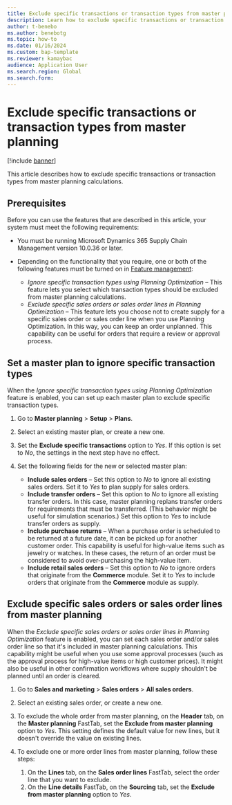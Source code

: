 ```yaml
---
title: Exclude specific transactions or transaction types from master planning
description: Learn how to exclude specific transactions or transaction types from master planning calculations, including prerequisites.
author: t-benebo
ms.author: benebotg
ms.topic: how-to
ms.date: 01/16/2024
ms.custom: bap-template
ms.reviewer: kamaybac
audience: Application User
ms.search.region: Global
ms.search.form:
---
```


# Exclude specific transactions or transaction types from master planning

[!include [banner](../includes/banner.md)]

This article describes how to exclude specific transactions or transaction types from master planning calculations.

## Prerequisites

Before you can use the features that are described in this article, your system must meet the following requirements:

- You must be running Microsoft Dynamics 365 Supply Chain Management version 10.0.36 or later.
- Depending on the functionality that you require, one or both of the following features must be turned on in [Feature management](../../fin-ops-core/fin-ops/get-started/feature-management/feature-management-overview.md):

    - *Ignore specific transaction types using Planning Optimization* – This feature lets you select which transaction types should be excluded from master planning calculations.
    - *Exclude specific sales orders or sales order lines in Planning Optimization* – This feature lets you choose not to create supply for a specific sales order or sales order line when you use Planning Optimization. In this way, you can keep an order unplanned. This capability can be useful for orders that require a review or approval process.

## Set a master plan to ignore specific transaction types

When the *Ignore specific transaction types using Planning Optimization* feature is enabled, you can set up each master plan to exclude specific transaction types.

1. Go to **Master planning** \> **Setup** \> **Plans**.
1. Select an existing master plan, or create a new one.
1. Set the **Exclude specific transactions** option to *Yes*. If this option is set to *No*, the settings in the next step have no effect.
1. Set the following fields for the new or selected master plan:

    - **Include sales orders** – Set this option to *No* to ignore all existing sales orders. Set it to *Yes* to plan supply for sales orders.
    - **Include transfer orders** – Set this option to *No* to ignore all existing transfer orders. In this case, master planning replans transfer orders for requirements that must be transferred. (This behavior might be useful for simulation scenarios.) Set this option to *Yes* to include transfer orders as supply.
    - **Include purchase returns** – When a purchase order is scheduled to be returned at a future date, it can be picked up for another customer order. This capability is useful for high-value items such as jewelry or watches. In these cases, the return of an order must be considered to avoid over-purchasing the high-value item.
    - **Include retail sales orders** – Set this option to *No* to ignore orders that originate from the **Commerce** module. Set it to *Yes* to include orders that originate from the **Commerce** module as supply.

## Exclude specific sales orders or sales order lines from master planning

When the *Exclude specific sales orders or sales order lines in Planning Optimization* feature is enabled, you can set each sales order and/or sales order line so that it's included in master planning calculations. This capability might be useful when you use some approval processes (such as the approval process for high-value items or high customer prices). It might also be useful in other confirmation workflows where supply shouldn't be planned until an order is cleared.

1. Go to **Sales and marketing** \> **Sales orders** \> **All sales orders**.
1. Select an existing sales order, or create a new one.
1. To exclude the whole order from master planning, on the **Header** tab, on the **Master planning** FastTab, set the **Exclude from master planning** option to *Yes*. This setting defines the default value for new lines, but it doesn't override the value on existing lines.
1. To exclude one or more order lines from master planning, follow these steps:

    1. On the **Lines** tab, on the **Sales order lines** FastTab, select the order line that you want to exclude.
    1. On the **Line details** FastTab, on the **Sourcing** tab, set the **Exclude from master planning** option to *Yes*.
